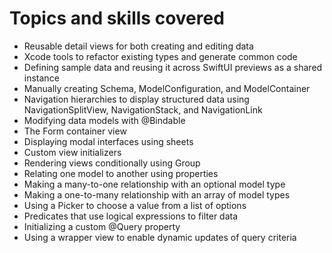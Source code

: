 # Topics and skills covered
* Reusable detail views for both creating and editing data
* Xcode tools to refactor existing types and generate common code
* Defining sample data and reusing it across SwiftUI previews as a shared instance
* Manually creating Schema, ModelConfiguration, and ModelContainer
* Navigation hierarchies to display structured data using NavigationSplitView, NavigationStack, and NavigationLink
* Modifying data models with @Bindable
* The Form container view
* Displaying modal interfaces using sheets
* Custom view initializers
* Rendering views conditionally using Group
* Relating one model to another using properties
* Making a many-to-one relationship with an optional model type
* Making a one-to-many relationship with an array of model types
* Using a Picker to choose a value from a list of options
* Predicates that use logical expressions to filter data
* Initializing a custom @Query property
* Using a wrapper view to enable dynamic updates of query criteria

